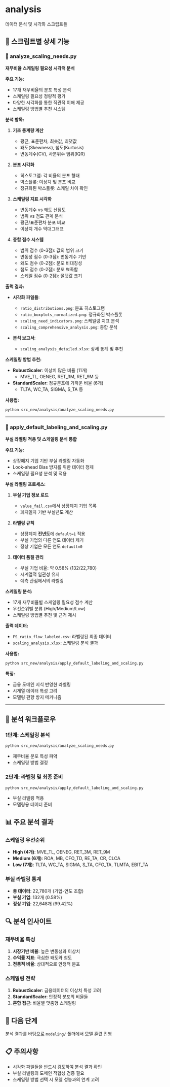# analysis

데이터 분석 및 시각화 스크립트들

## 📄 스크립트별 상세 기능

### 🔧 analyze_scaling_needs.py
**재무비율 스케일링 필요성 시각적 분석**

**주요 기능:**
- 17개 재무비율의 분포 특성 분석
- 스케일링 필요성 정량적 평가
- 다양한 시각화를 통한 직관적 이해 제공
- 스케일링 방법별 추천 시스템

**분석 항목:**
1. **기초 통계량 계산**
   - 평균, 표준편차, 최솟값, 최댓값
   - 왜도(Skewness), 첨도(Kurtosis)
   - 변동계수(CV), 사분위수 범위(IQR)

2. **분포 시각화**
   - 히스토그램: 각 비율의 분포 형태
   - 박스플롯: 이상치 및 분포 비교
   - 정규화된 박스플롯: 스케일 차이 확인

3. **스케일링 지표 시각화**
   - 변동계수 vs 왜도 산점도
   - 범위 vs 첨도 관계 분석
   - 평균/표준편차 분포 비교
   - 이상치 개수 막대그래프

4. **종합 점수 시스템**
   - 범위 점수 (0-3점): 값의 범위 크기
   - 변동성 점수 (0-3점): 변동계수 기반
   - 왜도 점수 (0-2점): 분포 비대칭성
   - 첨도 점수 (0-2점): 분포 뾰족함
   - 스케일 점수 (0-2점): 절댓값 크기

**출력 결과:**
- **시각화 파일들**:
  - `ratio_distributions.png`: 분포 히스토그램
  - `ratio_boxplots_normalized.png`: 정규화된 박스플롯
  - `scaling_need_indicators.png`: 스케일링 지표 분석
  - `scaling_comprehensive_analysis.png`: 종합 분석

- **분석 보고서**:
  - `scaling_analysis_detailed.xlsx`: 상세 통계 및 추천

**스케일링 방법 추천:**
- **RobustScaler**: 이상치 많은 비율 (11개)
  - MVE_TL, OENEG, RET_3M, RET_9M 등
- **StandardScaler**: 정규분포에 가까운 비율 (6개)
  - TLTA, WC_TA, SIGMA, S_TA 등

**사용법:**
```bash
python src_new/analysis/analyze_scaling_needs.py
```

---

### 🔧 apply_default_labeling_and_scaling.py
**부실 라벨링 적용 및 스케일링 분석 통합**

**주요 기능:**
- 상장폐지 기업 기반 부실 라벨링 자동화
- Look-ahead Bias 방지를 위한 데이터 정제
- 스케일링 필요성 분석 및 적용

**부실 라벨링 프로세스:**
1. **부실 기업 정보 로드**
   - `value_fail.csv`에서 상장폐지 기업 목록
   - 폐지일자 기반 부실년도 계산

2. **라벨링 규칙**
   - 상장폐지 **전년도**에 `default=1` 적용
   - 부실 기업의 다른 연도 데이터 제거
   - 정상 기업은 모든 연도 `default=0`

3. **데이터 품질 관리**
   - 부실 기업 비율: 약 0.58% (132/22,780)
   - 시계열적 일관성 유지
   - 예측 관점에서의 라벨링

**스케일링 분석:**
- 17개 재무비율별 스케일링 필요성 점수 계산
- 우선순위별 분류 (High/Medium/Low)
- 스케일링 방법별 추천 및 근거 제시

**출력 데이터:**
- `FS_ratio_flow_labeled.csv`: 라벨링된 최종 데이터
- `scaling_analysis.xlsx`: 스케일링 분석 결과

**사용법:**
```bash
python src_new/analysis/apply_default_labeling_and_scaling.py
```

**특징:**
- 금융 도메인 지식 반영한 라벨링
- 시계열 데이터 특성 고려
- 모델링 편향 방지 메커니즘

---

## 🎯 분석 워크플로우

### 1단계: 스케일링 분석
```bash
python src_new/analysis/analyze_scaling_needs.py
```
- 재무비율 분포 특성 파악
- 스케일링 방법 결정

### 2단계: 라벨링 및 최종 준비
```bash
python src_new/analysis/apply_default_labeling_and_scaling.py
```
- 부실 라벨링 적용
- 모델링용 데이터 준비

## 📊 주요 분석 결과

### 스케일링 우선순위
- **High (4개)**: MVE_TL, OENEG, RET_3M, RET_9M
- **Medium (6개)**: ROA, MB, CFO_TD, RE_TA, CR, CLCA
- **Low (7개)**: TLTA, WC_TA, SIGMA, S_TA, CFO_TA, TLMTA, EBIT_TA

### 부실 라벨링 통계
- **총 데이터**: 22,780개 (기업-연도 조합)
- **부실 기업**: 132개 (0.58%)
- **정상 기업**: 22,648개 (99.42%)

## 🔍 분석 인사이트

### 재무비율 특성
1. **시장기반 비율**: 높은 변동성과 이상치
2. **수익률 지표**: 극심한 왜도와 첨도
3. **전통적 비율**: 상대적으로 안정적 분포

### 스케일링 전략
1. **RobustScaler**: 금융데이터의 이상치 특성 고려
2. **StandardScaler**: 안정적 분포의 비율들
3. **혼합 접근**: 비율별 맞춤형 스케일링

## 🎯 다음 단계
분석 결과를 바탕으로 `modeling/` 폴더에서 모델 훈련 진행

## 📋 주의사항
- 시각화 파일들을 반드시 검토하여 분석 결과 확인
- 부실 라벨링의 도메인 적합성 검증 필요
- 스케일링 방법 선택 시 모델 성능과의 연계 고려
